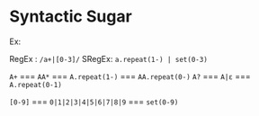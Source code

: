 # Syntactic Sugar

Ex:

RegEx : `/a+|[0-3]/`
SRegEx: `a.repeat(1-) | set(0-3)`

`A+` === `AA*` === `A.repeat(1-)`  === `AA.repeat(0-)`
`A?` === `A|ε` === `A.repeat(0-1)`

`[0-9]` === `0|1|2|3|4|5|6|7|8|9` === `set(0-9)`
